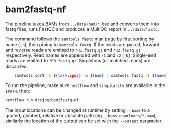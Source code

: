 # bam2fastq-nf

The pipeline takes BAMs from `../data/bam/*.bam` and converts them into fastq files, runs FastQC and produces a MultiQC report in `../data/fastq`.

The command follows the `samtools fastq` man page by first sorting by name (`-n`), then piping to `samtools fastq`. If the reads are paired, forward and reverse reads are emitted to `*R1.fastq.gz` and `*R2.fastq.gz` respectively. Read names are appended with `/1` and `/2` (`-N`). Single-end reads are emitted to `*R0.fastq.gz`. Singletons (unmatched reads) are discarded.

``` bash
    samtools sort -@ ${task.cpus} -n ${bam} | samtools fastq -1 ${name}_R1.fastq.gz -2 ${name}_R2.fastq.gz -0 ${name}_R0.fastq.gz -s /dev/null -N -F 0x900 -
```

To run the pipeline, make sure `nextflow` and `singularity` are available in the `$PATH`, then:

``` bash
nextflow run drejom/bam2fastq-nf
```

The input locations can be changed at runtime by setting  `--bams`  to a quoted, globbed, relative or absolute path (eg `--bams downloads/*.bam`); similarly the location of the output can be set with the `--output` parameter.
